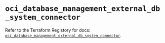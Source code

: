 # `oci_database_management_external_db_system_connector`

Refer to the Terraform Registory for docs: [`oci_database_management_external_db_system_connector`](https://registry.terraform.io/providers/oracle/oci/6.18.0/docs/resources/database_management_external_db_system_connector).
